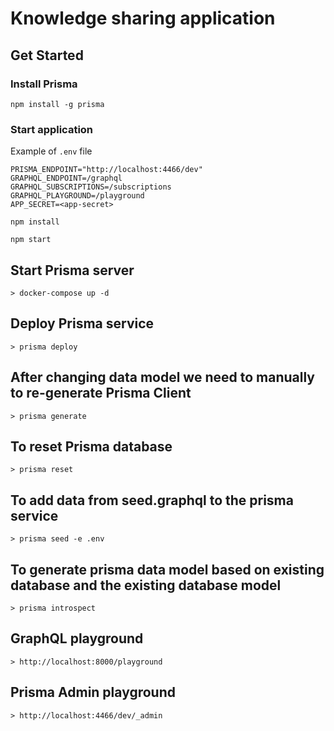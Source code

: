 # Knowledge sharing application

## Get Started

### Install Prisma
```
npm install -g prisma
```

### Start application

Example of `.env` file

```
PRISMA_ENDPOINT="http://localhost:4466/dev"
GRAPHQL_ENDPOINT=/graphql
GRAPHQL_SUBSCRIPTIONS=/subscriptions
GRAPHQL_PLAYGROUND=/playground
APP_SECRET=<app-secret>
```

```
npm install

npm start
```

## Start Prisma server
    > docker-compose up -d

## Deploy Prisma service
    > prisma deploy

## After changing data model we need to manually to re-generate Prisma Client
    > prisma generate

## To reset Prisma database
    > prisma reset

## To add data from seed.graphql to the prisma service
    > prisma seed -e .env

## To generate prisma data model based on existing database and the existing database model
    > prisma introspect

## GraphQL playground
    > http://localhost:8000/playground

## Prisma Admin playground
    > http://localhost:4466/dev/_admin